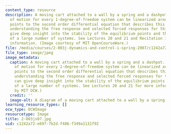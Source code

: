 ```yaml
---
content_type: resource
description: A moving cart attached to a wall by a spring and a dashpot. The equations
  of motion for every 1-degree-of-freedom system can be linearized around the equilibrium
  points to the second order differential equation that describes this system. Thus,
  understanding the free response and selected forced responses for this system can
  give deep insight into the stability of the equilibrium points and the behavior
  of a large number of systems. See Lectures 20 and 21 and Recitation 11 for more
  information. (Image courtesy of MIT OpenCourseWare.)
file: /media/courses/2-003j-dynamics-and-control-i-spring-2007/c1242a72e6977b2df486f349a1131f92_2-003js07.jpg
file_type: image/jpeg
image_metadata:
  caption: A moving cart attached to a wall by a spring and a dashpot. The equations
    of motion for every 1-degree-of-freedom system can be linearized around the equilibrium
    points to the second order differential equation that describes this system. Thus,
    understanding the free response and selected forced responses for this system
    can give deep insight into the stability of the equilibrium points and the behavior
    of a large number of systems. See Lectures 20 and 21 for more information. (Image
    by MIT OCW.)
  credit: ''
  image-alt: A diagram of a moving cart attached to a wall by a spring and a dashpot.
learning_resource_types: []
ocw_type: OCWImage
resourcetype: Image
title: 2-003js07.jpg
uid: c1242a72-e697-7b2d-f486-f349a1131f92
---
```

